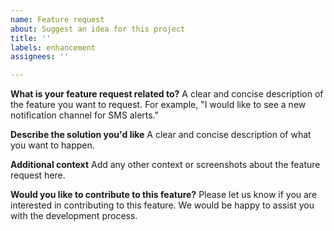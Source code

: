 ```yaml
---
name: Feature request
about: Suggest an idea for this project
title: ''
labels: enhancement
assignees: ''

---
```


**What is your feature request related to?**
A clear and concise description of the feature you want to request. For example, "I would like to see a new notification channel for SMS alerts."

**Describe the solution you'd like**
A clear and concise description of what you want to happen.

**Additional context**
Add any other context or screenshots about the feature request here.

**Would you like to contribute to this feature?**
Please let us know if you are interested in contributing to this feature. We would be happy to assist you with the development process.
